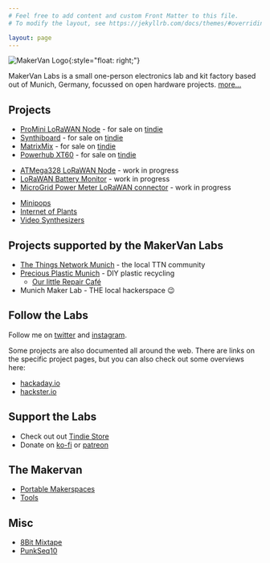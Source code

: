```yaml
---
# Feel free to add content and custom Front Matter to this file.
# To modify the layout, see https://jekyllrb.com/docs/themes/#overriding-theme-defaults

layout: page
---
```


![MakerVan Logo](/images/logo.png){:style="float: right;"}

MakerVan Labs is a small one-person electronics lab and
kit factory based out of Munich, Germany, focussed on open hardware projects. [more...](/about/)

## Projects

-   [ProMini LoRaWAN Node](/wiki/ProMini_LoRaWAN_Node) - for
    sale on
    [tindie](https://www.tindie.com/products/makervan/promini-lorawan-node-pcb/)
-   [Synthiboard](/wiki/Synthiboard) - for sale on
    [tindie](https://www.tindie.com/products/makervan/synthiboard/)
-   [MatrixMix](/wiki/MatrixMix) - for sale on
    [tindie](https://www.tindie.com/products/makervan/matrixmix-4x4-matrix-audio-mixer/)
-   [Powerhub XT60](/wiki/Powerhub_XT60) - for sale on
    [tindie](https://www.tindie.com/products/makervan/powerhub-xt60/)

<!-- -->

-   [ATMega328 LoRaWAN Node](/wiki/ATMega328_LoRaWAN_Node) - work in progress
-   [LoRaWAN Battery Monitor](/wiki/LoRaWAN_Battery_Monitor) - work in progress
-   [MicroGrid Power Meter LoRaWAN connector](/wiki/MicroGrid_Power_Meter_LoRaWAN_connector) -
    work in progress

<!-- -->

-   [Minipops](/wiki/Minipops)
-   [Internet of Plants](/wiki/Internet_of_Plants)
-   [Video Synthesizers](/wiki/Video_Synthesizers)


## Projects supported by the MakerVan Labs

-   [The Things Network Munich](https://www.meetup.com/de-DE/thethingsnetwork-munich/) - the
    local TTN community
-   [Precious Plastic Munich](https://preciousplasticmunich.de/) - DIY
    plastic recycling
    -   [Our little Repair Café](https://www.reparatur-initiativen.de/precious-plastic-muenchen)
-   Munich Maker Lab - THE local hackerspace 😉

## Follow the Labs

Follow me on [twitter](https://twitter.com/tiefpunkt) and
[instagram](https://www.instagram.com/that_severin/).

Some projects are also documented all around the web. There are links on the specific project pages, but you can also check out some overviews here:

* [hackaday.io](https://hackaday.io/projects/hacker/5309)
* [hackster.io](https://www.hackster.io/tiefpunkt)

## Support the Labs

-   Check out out [Tindie Store](https://www.tindie.com/stores/makervan/)
-   Donate on [ko-fi](https://ko-fi.com/tiefpunkt#) or
    [patreon](https://www.patreon.com/tiefpunkt)

## The Makervan

-   [Portable Makerspaces](/wiki/Portable_Makerspaces)
-   [Tools](/wiki/Tools)

## Misc

- [8Bit Mixtape](/wiki/8Bit_Mixtape)
- [PunkSeq10](/wiki/PunkSeq10)

